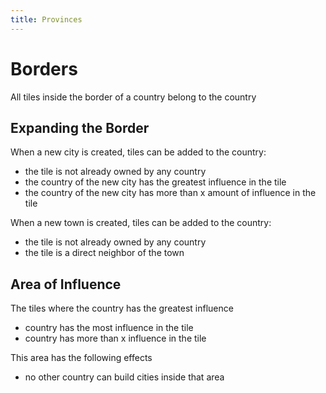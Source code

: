 ```yaml
---
title: Provinces
---
```


# Borders

All tiles inside the border of a country belong to the country

## Expanding the Border

When a new city is created, tiles can be added to the country:

- the tile is not already owned by any country
- the country of the new city has the greatest influence in the tile
- the country of the new city has more than x amount of influence in the tile

When a new town is created, tiles can be added to the country:

- the tile is not already owned by any country
- the tile is a direct neighbor of the town

## Area of Influence

The tiles where the country has the greatest influence

- country has the most influence in the tile
- country has more than x influence in the tile

This area has the following effects

-  no other country can build cities inside that area